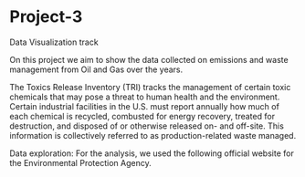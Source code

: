 # Project-3
Data Visualization track

On this project we aim to show the data collected on emissions and waste management from Oil and Gas over the years.

The Toxics Release Inventory (TRI) tracks the management of certain toxic chemicals that may pose a threat to human health and the environment. Certain industrial facilities in the U.S. must report annually how much of each chemical is recycled, combusted for energy recovery, treated for destruction, and disposed of or otherwise released on- and off-site. This information is collectively referred to as production-related waste managed.

Data exploration: For the analysis, we used the following official website for the Environmental Protection Agency.

